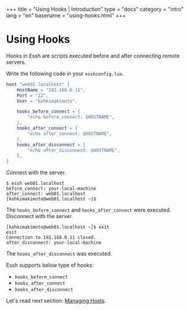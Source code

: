 +++
title = "Using Hooks | Introduction"
type = "docs"
category = "intro"
lang = "en"
basename = "using-hooks.html"
+++

# Using Hooks

Hooks in Essh are scripts executed before and after connecting remote servers.

Write the following code in your `esshconfig.lua`.

~~~lua
host "web01.localhost" {
    HostName = "192.168.0.11",
    Port = "22",
    User = "kohkimakimoto",

    hooks_before_connect = {
        "echo before_connect: $HOSTNAME",
    },
    hooks_after_connect = {
        "echo after_connect: $HOSTNAME",
    },
    hooks_after_disconnect = {
        "echo after_disconnect: $HOSTNAME",
    },
}
~~~

Connect with the server.

~~~
$ essh web01.localhost 
before_connect: your-local-machine
after_connect: web01.localhost
[kohkimakimoto@web01.localhost ~]$ 
~~~

The `hooks_before_connect` and `hooks_after_connect` were executed. Disconnect with the server.

~~~
[kohkimakimoto@web01.localhost ~]$ exit
exit
Connection to 192.168.0.11 closed.
after_disconnect: your-local-machine
~~~

The `hooks_after_disconnect` was executed.

Essh supports below type of hooks:

* `hooks_before_connect`
* `hooks_after_connect`
* `hooks_after_disconnect`


Let's read next section: [Managing Hosts](managing-hosts.html).
